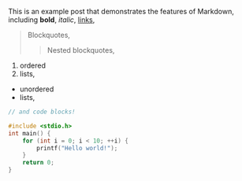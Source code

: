 This is an example post that demonstrates the features of Markdown, including **bold**, *italic*, [links](http://example.com/),

> Blockquotes,
>
>> Nested blockquotes,

1. ordered
2. lists,

- unordered
- lists,

```c
// and code blocks!

#include <stdio.h>
int main() {
    for (int i = 0; i < 10; ++i) {
        printf("Hello world!");
    }
    return 0;
}
```
